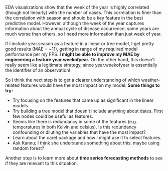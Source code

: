 EDA visualizations show that the week of the year is highly correlated (though not linearly) with the number of cases. This correlation is finer than the correlation with season and should be a key feature in the best predictive model. However, although the week of the year captures information about the annual cycle of disease occurrence, some years are much worse than others, so I need more information than just week of year.

If I include year.season as a feature in a linear or tree model, I get pretty good results (MAE = ~11), getting in range of my required model performance per my FPS. **I might be able to improve my MAE by engineering a feature year.weekofyear.** On the other hand, this doesn't really seem like a legitimate strategy, since year.weekofyear is essentially the identifier of an observation!

So I think the next step is to get a clearer understanding of which weather-related features would have the most impact on my model. **Some things to try:**
- Try focusing on the features that came up as significant in the linear models.
- Try building a tree model that doesn't include anything about dates. First few nodes could be useful as features.
- Seems like there is redundancy in some of the features (e.g. temperatures in both Kelvin and celsius). Is this redundancy confounding or diluting the variables that have the most impact?
- Learn about the caret package and how I might use it to select features.
- Ask Kannu; I think she understands something about this, maybe using random forest?

Another step is to learn more about **time series forecasting methods** to see if they are relevant to this situation.
